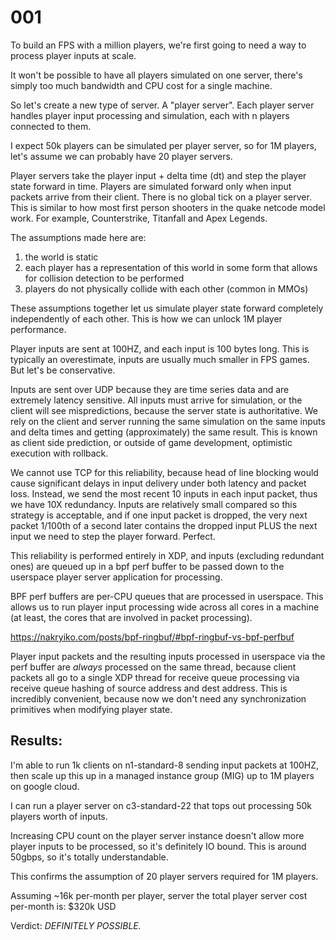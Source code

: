 # 001

To build an FPS with a million players, we're first going to need a way to process player inputs at scale. 

It won't be possible to have all players simulated on one server, there's simply too much bandwidth and CPU cost for a single machine.

So let's create a new type of server. A "player server". Each player server handles player input processing and simulation, each with n players connected to them. 

I expect 50k players can be simulated per player server, so for 1M players, let's assume we can probably have 20 player servers.

Player servers take the player input + delta time (dt) and step the player state forward in time. Players are simulated forward only when input packets arrive from their client. There is no global tick on a player server. This is similar to how most first person shooters in the quake netcode model work. For example, Counterstrike, Titanfall and Apex Legends.

The assumptions made here are: 

1. the world is static
2. each player has a representation of this world in some form that allows for collision detection to be performed
3. players do not physically collide with each other (common in MMOs)

These assumptions together let us simulate player state forward completely independently of each other. This is how we can unlock 1M player performance.

Player inputs are sent at 100HZ, and each input is 100 bytes long. This is typically an overestimate, inputs are usually much smaller in FPS games. But let's be conservative.

Inputs are sent over UDP because they are time series data and are extremely latency sensitive. All inputs must arrive for simulation, or the client will see mispredictions, because the server state is authoritative. We rely on the client and server running the same simulation on the same inputs and delta times and getting (approximately) the same result. This is known as client side prediction, or outside of game development, optimistic execution with rollback.

We cannot use TCP for this reliability, because head of line blocking would cause significant delays in input delivery under both latency and packet loss. Instead, we send the most recent 10 inputs in each input packet, thus we have 10X redundancy. Inputs are relatively small compared so this strategy is acceptable, and if one input packet is dropped, the very next packet 1/100th of a second later contains the dropped input PLUS the next input we need to step the player forward. Perfect.

This reliability is performed entirely in XDP, and inputs (excluding redundant ones) are queued up in a bpf perf buffer to be passed down to the userspace player server application for processing.

BPF perf buffers are per-CPU queues that are processed in userspace. This allows us to run player input processing wide across all cores in a machine (at least, the cores that are involved in packet processing).

https://nakryiko.com/posts/bpf-ringbuf/#bpf-ringbuf-vs-bpf-perfbuf

Player input packets and the resulting inputs processed in userspace via the perf buffer are *always* processed on the same thread, because client packets all go to a single XDP thread for receive queue processing via receive queue hashing of source address and dest address. This is incredibly convenient, because now we don't need any synchronization primitives when modifying player state.

## Results:

I'm able to run 1k clients on n1-standard-8 sending input packets at 100HZ, then scale up this up in a managed instance group (MIG) up to 1M players on google cloud.

I can run a player server on c3-standard-22 that tops out processing 50k players worth of inputs. 

Increasing CPU count on the player server instance doesn't allow more player inputs to be processed, so it's definitely IO bound. This is around 50gbps, so it's totally understandable.

This confirms the assumption of 20 player servers required for 1M players.

Assuming ~16k per-month per player, server the total player server cost per-month is: $320k USD

Verdict: *DEFINITELY POSSIBLE.*
